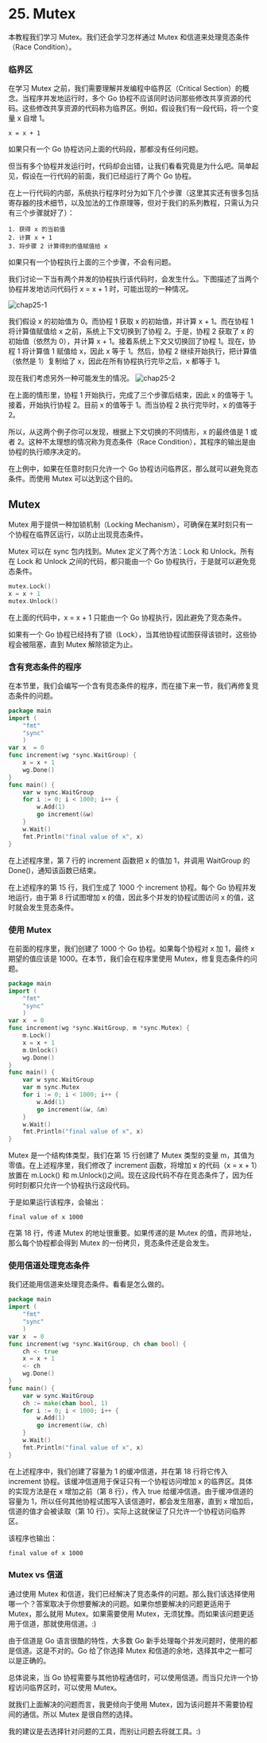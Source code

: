 #  25. Mutex 
本教程我们学习 Mutex。我们还会学习怎样通过 Mutex 和信道来处理竞态条件（Race Condition）。 

### 临界区
在学习 Mutex 之前，我们需要理解并发编程中临界区（Critical Section）的概念。当程序并发地运行时，多个 Go 协程不应该同时访问那些修改共享资源的代码。这些修改共享资源的代码称为临界区。例如，假设我们有一段代码，将一个变量 x 自增 1。 
```
x = x + 1
```

如果只有一个 Go 协程访问上面的代码段，那都没有任何问题。

但当有多个协程并发运行时，代码却会出错，让我们看看究竟是为什么吧。简单起见，假设在一行代码的前面，我们已经运行了两个 Go 协程。

在上一行代码的内部，系统执行程序时分为如下几个步骤（这里其实还有很多包括寄存器的技术细节，以及加法的工作原理等，但对于我们的系列教程，只需认为只有三个步骤就好了）：

    1. 获得 x 的当前值
    2. 计算 x + 1
    3. 将步骤 2 计算得到的值赋值给 x

如果只有一个协程执行上面的三个步骤，不会有问题。

我们讨论一下当有两个并发的协程执行该代码时，会发生什么。下图描述了当两个协程并发地访问代码行 x = x + 1 时，可能出现的一种情况。 

![chap25-1](./images/chap25-1.png)

我们假设 x 的初始值为 0。而协程 1 获取 x 的初始值，并计算 x + 1。而在协程 1 将计算值赋值给 x 之前，系统上下文切换到了协程 2。于是，协程 2 获取了 x 的初始值（依然为 0），并计算 x + 1。接着系统上下文又切换回了协程 1。现在，协程 1 将计算值 1 赋值给 x，因此 x 等于 1。然后，协程 2 继续开始执行，把计算值（依然是 1）复制给了 x，因此在所有协程执行完毕之后，x 都等于 1。 

现在我们考虑另外一种可能发生的情况。 
![chap25-2](./images/chap25-2.png)


在上面的情形里，协程 1 开始执行，完成了三个步骤后结束，因此 x 的值等于 1。接着，开始执行协程 2。目前 x 的值等于 1。而当协程 2 执行完毕时，x 的值等于 2。

所以，从这两个例子你可以发现，根据上下文切换的不同情形，x 的最终值是 1 或者 2。这种不太理想的情况称为竞态条件（Race Condition），其程序的输出是由协程的执行顺序决定的。

在上例中，如果在任意时刻只允许一个 Go 协程访问临界区，那么就可以避免竞态条件。而使用 Mutex 可以达到这个目的。 


## Mutex
Mutex 用于提供一种加锁机制（Locking Mechanism），可确保在某时刻只有一个协程在临界区运行，以防止出现竞态条件。

Mutex 可以在 sync 包内找到。Mutex 定义了两个方法：Lock 和 Unlock。所有在 Lock 和 Unlock 之间的代码，都只能由一个 Go 协程执行，于是就可以避免竞态条件。
```go
mutex.Lock()  
x = x + 1  
mutex.Unlock()
```
在上面的代码中，x = x + 1 只能由一个 Go 协程执行，因此避免了竞态条件。

如果有一个 Go 协程已经持有了锁（Lock），当其他协程试图获得该锁时，这些协程会被阻塞，直到 Mutex 解除锁定为止。 


### 含有竞态条件的程序

在本节里，我们会编写一个含有竞态条件的程序，而在接下来一节，我们再修复竞态条件的问题。
```go
package main  
import (  
    "fmt"
    "sync"
    )
var x  = 0  
func increment(wg *sync.WaitGroup) {  
    x = x + 1
    wg.Done()
}
func main() {  
    var w sync.WaitGroup
    for i := 0; i < 1000; i++ {
        w.Add(1)        
        go increment(&w)
    }
    w.Wait()
    fmt.Println("final value of x", x)
}
```
在上述程序里，第 7 行的 increment 函数把 x 的值加 1，并调用 WaitGroup 的 Done()，通知该函数已结束。

在上述程序的第 15 行，我们生成了 1000 个 increment 协程。每个 Go 协程并发地运行，由于第 8 行试图增加 x 的值，因此多个并发的协程试图访问 x 的值，这时就会发生竞态条件。

### 使用 Mutex

在前面的程序里，我们创建了 1000 个 Go 协程。如果每个协程对 x 加 1，最终 x 期望的值应该是 1000。在本节，我们会在程序里使用 Mutex，修复竞态条件的问题。
```go
package main  
import (  
    "fmt"
    "sync"
    )
var x  = 0  
func increment(wg *sync.WaitGroup, m *sync.Mutex) {  
    m.Lock()
    x = x + 1
    m.Unlock()
    wg.Done()   
}
func main() {  
    var w sync.WaitGroup
    var m sync.Mutex
    for i := 0; i < 1000; i++ {
        w.Add(1)        
        go increment(&w, &m)
    }
    w.Wait()
    fmt.Println("final value of x", x)
}
```

Mutex 是一个结构体类型，我们在第 15 行创建了 Mutex 类型的变量 m，其值为零值。在上述程序里，我们修改了 increment 函数，将增加 x 的代码（x = x + 1）放置在 m.Lock() 和 m.Unlock()之间。现在这段代码不存在竞态条件了，因为任何时刻都只允许一个协程执行这段代码。

于是如果运行该程序，会输出：
```
final value of x 1000
```
在第 18 行，传递 Mutex 的地址很重要。如果传递的是 Mutex 的值，而非地址，那么每个协程都会得到 Mutex 的一份拷贝，竞态条件还是会发生。 


### 使用信道处理竞态条件
我们还能用信道来处理竞态条件。看看是怎么做的。
```go
package main  
import (  
    "fmt"
    "sync"
    )
var x  = 0  
func increment(wg *sync.WaitGroup, ch chan bool) {  
    ch <- true
    x = x + 1
    <- ch
    wg.Done()   
}
func main() {  
    var w sync.WaitGroup
    ch := make(chan bool, 1)
    for i := 0; i < 1000; i++ {
        w.Add(1)        
        go increment(&w, ch)
    }
    w.Wait()
    fmt.Println("final value of x", x)
}
```
在上述程序中，我们创建了容量为 1 的缓冲信道，并在第 18 行将它传入 increment 协程。该缓冲信道用于保证只有一个协程访问增加 x 的临界区。具体的实现方法是在 x 增加之前（第 8 行），传入 true 给缓冲信道。由于缓冲信道的容量为 1，所以任何其他协程试图写入该信道时，都会发生阻塞，直到 x 增加后，信道的值才会被读取（第 10 行）。实际上这就保证了只允许一个协程访问临界区。

该程序也输出：
```sh
final value of x 1000
```

### Mutex vs 信道
通过使用 Mutex 和信道，我们已经解决了竞态条件的问题。那么我们该选择使用哪一个？答案取决于你想要解决的问题。如果你想要解决的问题更适用于 Mutex，那么就用 Mutex。如果需要使用 Mutex，无须犹豫。而如果该问题更适用于信道，那就使用信道。:)

由于信道是 Go 语言很酷的特性，大多数 Go 新手处理每个并发问题时，使用的都是信道。这是不对的。Go 给了你选择 Mutex 和信道的余地，选择其中之一都可以是正确的。

总体说来，当 Go 协程需要与其他协程通信时，可以使用信道。而当只允许一个协程访问临界区时，可以使用 Mutex。

就我们上面解决的问题而言，我更倾向于使用 Mutex，因为该问题并不需要协程间的通信。所以 Mutex 是很自然的选择。

我的建议是去选择针对问题的工具，而别让问题去将就工具。:) 